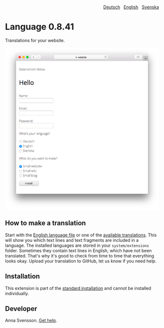 <p align="right"><a href="README-de.md">Deutsch</a> &nbsp; <a href="README.md">English</a> &nbsp; <a href="README-sv.md">Svenska</a></p>

# Language 0.8.41

Translations for your website.

<p align="center"><img src="language-screenshot.png?raw=true" alt="Screenshot"></p>

## How to make a translation

Start with the [English language file](https://github.com/annaesvensson/yellow-language/blob/main/translations/english/english.php) or one of the [available translations](https://github.com/annaesvensson/yellow-language/tree/main/translations). This will show you which text lines and text fragments are included in a language. The installed languages are stored in your `system/extensions` folder. Sometimes they contain text lines in English, which have not been translated. That's why it's good to check from time to time that everything looks okay. Upload your translation to GitHub, let us know if you need help.

## Installation

This extension is part of the [standard installation](https://github.com/datenstrom/yellow) and cannot be installed individually.

## Developer

Anna Svensson. [Get help](https://datenstrom.se/yellow/help/).
